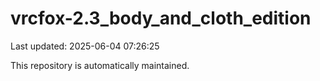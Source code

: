 # vrcfox-2.3_body_and_cloth_edition

Last updated: 2025-06-04 07:26:25

This repository is automatically maintained.
